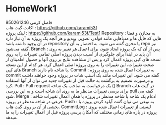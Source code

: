 # HomeWork1

فاضل کرمی 				      950261246				
اکانت گیت هاب : 		  https://github.com/karami53f     
لینک پروژه : 	    https://github.com/karami53f/Test1
Repository  : به مخازن و فضا هایی که فایل ها و مدیاهایی مانند فولدر، تصویر، ویدیو و هر آنچه یک پروژه‌ به آن نیاز دارد در آن وجود داشته باشد repository  یا مخزن گفته می شود. به اختصار به آن repo نیز گفته می‌شود.
Branch : پس از آن که یک پروژه ایجاد شود، برای اعمال هر تغییر به روی آن باید در ابتدا برای جلوگیری از آسیب دیدن پروژه اصلی تمامی تغییرات را به روی نسخه های کپی پروژه اعمال کرد و پس از مشاهده نتایج بر روی آنها و حصول اطمینان از صحت تغییرات، این تغییرات را به روی پروژه اصلی اعمال کرد. هر کدام از این نسخه های کپی Branch  یا شاخه نام دارند.
Commit : به تغییرات اعمال شده به روی پروژه commit  گفته می شود.   این تغییرات مانند یک اسنپ شات در پروژه وجود خواهند داشت و درصورت تصمیم به برگشت به حالت قبل از تغییرات جدید می توان از آنها استفاده کرد.
Pull : Pull request   یک درخواست به صاحب یک شاخه (( Branch در گیت هاب برای برسی تغییرات مدنظر ما به روی آن شاخه است و به این بررسی pull  گفته می شود.
Merge : ادغام یک شاخه با شاخه مدنظر در پروژه یا همان اعمال تغییرات شاخه فرعی در شاخه مدنظر در پروژه.
Push  : به نوعی می توان گفت آپلود کردن پروژه یا بخشی از آن  بر روی گیت هاب.
CommitLog : لیستی از تغییرات اعمال شده بروی پروژه در بازه های زمانی مختلف که امکان برسی پروژه قبل از اعمال تغییرات را به ما میدهد.

